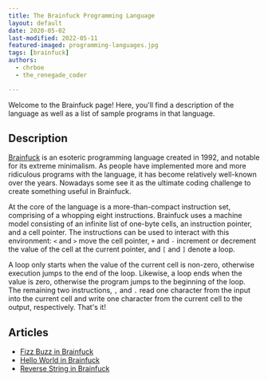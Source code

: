 ```yaml
---
title: The Brainfuck Programming Language
layout: default
date: 2020-05-02
last-modified: 2022-05-11
featured-imaged: programming-languages.jpg
tags: [brainfuck]
authors:
  - chrboe
  - the_renegade_coder

---
```


Welcome to the Brainfuck page! Here, you'll find a description of the language as well as a list of sample programs in that language.

## Description

[Brainfuck][1] is an esoteric programming language created in 1992, and notable for 
its extreme minimalism. As people have implemented more and more ridiculous 
programs with the language, it has become relatively well-known over the years. 
Nowadays some see it as the ultimate coding challenge to create something 
useful in Brainfuck.

At the core of the language is a more-than-compact instruction set, comprising
of a whopping eight instructions. Brainfuck uses a machine model consisting of
an infinite list of one-byte cells, an instruction pointer, and a cell pointer.
The instructions can be used to interact with this environment: `<` and `>`
move the cell pointer, `+` and `-` increment or decrement the value of the cell
at the current pointer, and `[` and `]` denote a loop.

A loop only starts when the value of the current cell is non-zero, otherwise
execution jumps to the end of the loop. Likewise, a loop ends when the value is
zero, otherwise the program jumps to the beginning of the loop. The remaining
two instructions, `,` and `.` read one character from the input into the current
cell and write one character from the current cell to the output, respectively.
That's it!

[1]: https://en.wikipedia.org/wiki/Brainfuck


## Articles

- [Fizz Buzz in Brainfuck](https://sampleprograms.io/projects/fizz-buzz/brainfuck)
- [Hello World in Brainfuck](https://sampleprograms.io/projects/hello-world/brainfuck)
- [Reverse String in Brainfuck](https://sampleprograms.io/projects/reverse-string/brainfuck)